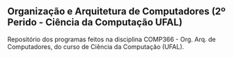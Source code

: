 ## Organização e Arquitetura de Computadores (2º Perido - Ciência da Computação UFAL)

Repositório dos programas feitos na disciplina COMP366 - Org. Arq. de Computadores, do curso de Ciência da Computação (UFAL).